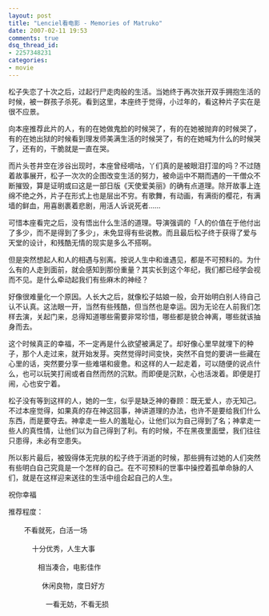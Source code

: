 ```yaml
---
layout: post
title: "Lenciel看电影 - Memories of Matruko"
date: 2007-02-11 19:53
comments: true
dsq_thread_id:
- 2257348231
categories:
- movie
---
```


松子失恋了十次之后，过起行尸走肉般的生活。当她终于再次张开双手拥抱生活的时候，被一群孩子杀死。看到这里，本座终于觉得，小过年的，看这种片子实在是很不应景。

向本座推荐此片的人，有的在她做鬼脸的时候哭了，有的在她被抛弃的时候哭了，有的在她出狱的时候看到理发师美满生活的时候哭了，有的在她喊为什么的时候哭了，还有的，干脆就是一直在哭。

而片头苍井空在涉谷出现时，本座曾经嘀咕，丫们真的是被眼泪打湿的吗？不过随着故事展开，松子一次次的企图改变生活的努力，被命运中不期而遇的一干僧众不断摧毁，算是证明或曰这是一部日版《天使爱美丽》的确有点道理。除开故事上连绵不绝之外，片子在形式上也是层出不穷。有歌舞，有动画，有满街的樱花，有满墙的鲜血，用喜剧裹着悲剧，用活人诉说死者……

可惜本座看完之后，没有悟出什么生活的道理。导演强调的「人的价值在于他付出了多少，而不是得到了多少」，未免显得有些说教。而且最后松子终于获得了爱与天堂的设计，和残酷无情的现实是多么不搭啊。

但是突然想起人和人的相遇与别离。按说人生中和谁遇见，都是不可预料的。为什么有的人走到面前，就会感知到那份重量？其实长到这个年纪，我们都已经学会视而不见。是什么牵动起我们有些麻木的神经？

好像很难量化一个原因。人长大之后，就像松子姑娘一般，会开始明白别人待自己认不认真。这法眼一开，当然有些残酷，但当然也是幸运。因为无论在人前我们怎样去演，关起门来，总得知道哪些需要非常珍惜，哪些都是貌合神离，哪些就该抽身而去。

这个时候真正的幸福，不一定再是什么欲望被满足了。却好像心里早就埋下的种子，那个人走过来，就开始发芽。突然觉得时间变快，突然不自觉的要讲一些藏在心里的话，突然要分享一些难堪和疲惫。和这样的人一起走着，可以随便的说点什么，也可以玩笑打闹或者自然而然的沉默。而即便是沉默，心也活泼着。即便是打闹，心也安宁着。

松子没有等到这样的人，她的一生，似乎是缺乏神的眷顾：既无爱人，亦无知己。不过本座觉得，如果真的存在神这回事，神讲道理的办法，也许不是要给我们什么东西，而是要夺去。神拿走一些人的羞耻心，让他们以为自己得到了名；神拿走一些人的真性情，让他们以为自己得到了利。有的时候，不在黑夜里面壁，我们往往只患得，未必有空患失。

所以影片最后，被毁得体无完肤的松子终于消逝的时候，那些拥有过她的人们突然有些明白自己究竟是一个怎样的自己。在不可预料的世事中操控着孤单命脉的人们，就是在这样迎来送往的生活中组合起自己的人生。

祝你幸福    

推荐程度：<img border="0" style="border:none;vertical-align: middle;" alt="" twffan="done" src="{{ site.static_base }}/downloads/images/smile.gif" /><img border="0" style="border:none;vertical-align: middle;" alt="" twffan="done" src="{{ site.static_base }}/downloads/images/smile.gif" /><img border="0" style="border:none;vertical-align: middle;" alt="" twffan="done" src="{{ site.static_base }}/downloads/images/smile.gif" />
<br /><br />        <img border="0" style="border:none;vertical-align: middle;" alt="" twffan="done" src="{{ site.static_base }}/downloads/images/smile.gif" /><img border="0" style="border:none;vertical-align: middle;" alt="" twffan="done" src="{{ site.static_base }}/downloads/images/smile.gif" /><img border="0" style="border:none;vertical-align: middle;" alt="" twffan="done" src="{{ site.static_base }}/downloads/images/smile.gif" /><img border="0" style="border:none;vertical-align: middle;" alt="" twffan="done" src="{{ site.static_base }}/downloads/images/smile.gif" /><img border="0" style="border:none;vertical-align: middle;" alt="" twffan="done" src="{{ site.static_base }}/downloads/images/smile.gif" /> 不看就死，白活一场 <br /><br />        <img border="0" style="border:none;vertical-align: middle;" alt="" twffan="done" src="{{ site.static_base }}/downloads/images/smile.gif" /><img border="0" style="border:none;vertical-align: middle;" alt="" twffan="done" src="{{ site.static_base }}/downloads/images/smile.gif" /><img border="0" style="border:none;vertical-align: middle;" alt="" twffan="done" src="{{ site.static_base }}/downloads/images/smile.gif" /><img border="0" style="border:none;vertical-align: middle;" alt="" twffan="done" src="{{ site.static_base }}/downloads/images/smile.gif" />     十分优秀，人生大事<br /><br />        <img border="0" style="border:none;vertical-align: middle;" alt="" twffan="done" src="{{ site.static_base }}/downloads/images/smile.gif" /><img border="0" style="border:none;vertical-align: middle;" alt="" twffan="done" src="{{ site.static_base }}/downloads/images/smile.gif" /><img border="0" style="border:none;vertical-align: middle;" alt="" twffan="done" src="{{ site.static_base }}/downloads/images/smile.gif" />        相当凑合，电影佳作 <br /><br />        <img border="0" style="border:none;vertical-align: middle;" alt="" twffan="done" src="{{ site.static_base }}/downloads/images/smile.gif" /><img border="0" style="border:none;vertical-align: middle;" alt="" twffan="done" src="{{ site.static_base }}/downloads/images/smile.gif" />          休闲良物，度日好方 <br /><br />        <img border="0" style="border:none;vertical-align: middle;" alt="" twffan="done" src="{{ site.static_base }}/downloads/images/smile.gif" />            一看无妨，不看无损
